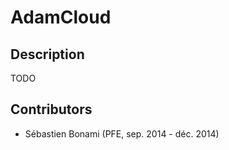 AdamCloud
=========

## Description
TODO

## Contributors
* Sébastien Bonami (PFE, sep. 2014 - déc. 2014)

